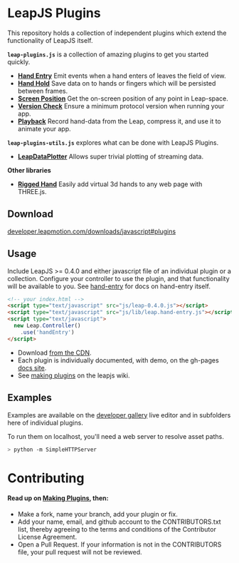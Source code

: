 LeapJS Plugins
==============

This repository holds a collection of independent plugins which extend the functionality of LeapJS itself.

**`leap-plugins.js`** is a collection of amazing plugins to get you started quickly.

 - **[Hand Entry](http://leapmotion.github.io/leapjs-plugins/docs/#hand-entry)** Emit events when a hand enters of leaves the field of view.
 - **[Hand Hold](http://leapmotion.github.io/leapjs-plugins/docs/#hand-hold)** Save data on to hands or fingers which will be persisted between frames.
 - **[Screen Position](http://leapmotion.github.io/leapjs-plugins/docs/#screen-position)** Get the on-screen position of any point in Leap-space.
 - **[Version Check](http://leapmotion.github.io/leapjs-plugins/docs/#version-check)** Ensure a minimum protocol version when running your app.
 - **[Playback](http://leapmotion.github.io/leapjs-plugins/docs/#playback)** Record hand-data from the Leap, compress it, and use it to animate your app.

**`leap-plugins-utils.js`** explores what can be done with LeapJS Plugins.

 - **[LeapDataPlotter](http://leapmotion.github.io/leapjs-plugins/utils/data-plotter/)** Allows super trivial plotting of streaming data.
 
**Other libraries** 
 - **[Rigged Hand](https://github.com/leapmotion/leapjs-rigged-hand)** Easily add virtual 3d hands to any web page with THREE.js.

## Download

[developer.leapmotion.com/downloads/javascript#plugins](https://developer.leapmotion.com/downloads/javascript#plugins)

## Usage

Include LeapJS >= 0.4.0 and either javascript file of an individual plugin or a collection.
Configure your controller to use the plugin, and that functionality will be available to you.
See [hand-entry](http://leapmotion.github.io/leapjs-plugins/docs/index.html#hand-entry) for docs on hand-entry itself.

```html
<!-- your index.html -->
<script type="text/javascript" src="js/leap-0.4.0.js"></script>
<script type="text/javascript" src="js/lib/leap.hand-entry.js"></script>
<script type="text/javascript">
  new Leap.Controller()
    .use('handEntry')
</script>
```

 - Download [from the CDN](http://developer.leapmotion.com/leapjs/plugins).
 - Each plugin is individually documented, with demo, on the gh-pages [docs site](http://leapmotion.github.io/leapjs-plugins/docs/).
 - See [making plugins](http://github.com/leapmotion/leapjs/wiki/plugins) on the leapjs wiki.


## Examples

Examples are available on the [developer gallery](http://developer.leapmotion.com/gallery/tags/javascript) live editor
and in subfolders here of individual plugins.

To run them on localhost, you'll need a web server to resolve asset paths.

```bash
> python -m SimpleHTTPServer
```


Contributing
===============

#### Read up on [Making Plugins](https://github.com/leapmotion/leapjs/wiki/Plugins#plugin-development), then:

 - Make a fork, name your branch, add your plugin or fix.
 - Add your name, email, and github account to the CONTRIBUTORS.txt list, thereby agreeing to the terms and conditions of the Contributor License Agreement.
 - Open a Pull Request. If your information is not in the CONTRIBUTORS file, your pull request will not be reviewed.

